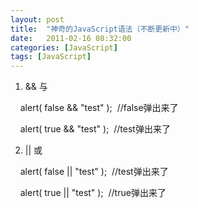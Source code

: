 ```yaml
---
layout: post
title:  "神奇的JavaScript语法（不断更新中）"
date:   2011-02-16 08:32:00
categories: [JavaScript]
tags: [JavaScript]
---
```


1. && 与

    alert( false && "test" );  //false弹出来了

    alert( true && "test" );  //test弹出来了

2. || 或

    alert( false || "test" );  //test弹出来了

    alert( true || "test" );  //true弹出来了